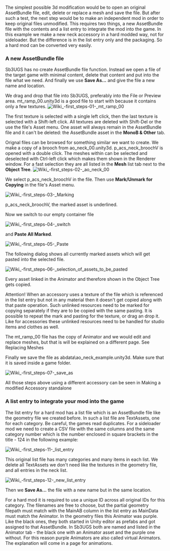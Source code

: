 The simplest possible 3d modification would be to open an original AssetBundle file, edit, delete or replace a mesh and save the file. But after such a test, the next step would be to make an independent mod in order to keep original files unmodified. This requires two things, a new AssetBundle file with the contents and a list entry to integrate the mod into the game. In this example we make a new neck accessory in a hard modded way, not for sideloader. But the difference is in the list entry only and the packaging. So a hard mod can be converted very easily.
### A new AssetBundle file

Sb3UGS has no create AssetBundle file function. Instead we open a file of the target game with minimal content, delete that content and put into the file what we need. And finally we use **Save As...** and give the file a new name and location.

We drag and drop that file into Sb3UGS, preferably into the File or Preview area. mt_ramp_00.unity3d is a good file to start with because it contains only a few textures.
![Wiki_-_first_steps_-_01_-_mt_ramp_00](https://user-images.githubusercontent.com/104311725/167824068-2d684109-c726-41dc-91b3-ed6bbe8c6053.png)

The first texture is selected with a single left click, then the last texture is selected with a Shift-left click. All textures are deleted with Shift-Del or the use the file's Asset menu. One asset will always remain in the AssetBundle file and it can't be deleted: the AssetBundle asset in the **MonoB & Other** tab.

Orignal files can be browsed for something similar we want to create. We make a copy of a brooch from ao_neck_00.unity3d. p_acs_neck_broochV is opened with a double click. The meshes within can be selected and deselected with Ctrl-left click which makes them shown in the Renderer window. For a fast selection they are all listed in the **Mesh** list tab next to the **Object Tree**.
![Wiki_-_first_steps_-_02_-_ao_neck_00](https://user-images.githubusercontent.com/104311725/167824234-cccb4e25-3e9d-4bf3-856f-c53c7e5d7705.png)

We select p_acs_neck_broochV in the file. Then use **Mark/Unmark for Copying** in the file's Asset menu. 

![Wiki_-_first_steps_-_03_-_Marking](https://user-images.githubusercontent.com/104311725/167824408-2d0b23ab-a4de-41f9-9ab6-148e4f805214.png)

p_acs_neck_broochV, the marked asset is underlined.

Now we switch to our empty container file

![Wiki_-_first_steps_-_04_-_switch](https://user-images.githubusercontent.com/104311725/167824565-9880e2be-370a-415f-80b0-ce80a107af3f.png)

and **Paste All Marked**.

![Wiki_-_first_steps_-_05_-_Paste](https://user-images.githubusercontent.com/104311725/167824764-f3ed849c-e437-435f-a22e-c65bf9d98301.png)

The following dialog shows all currently marked assets which will get pasted into the selected file.

![Wiki_-_first_steps_-_06_-_selection_of_assets_to_be_pasted](https://user-images.githubusercontent.com/104311725/167824879-61be8874-d174-4c84-9b5a-45b71fbe98f7.png)

Every asset linked in the Animator and therefore shown in the Object Tree gets copied.

Attention! When an accessory uses a texture of the file which is referenced in the list entry but not in any material then it doesn't get copied along with that paste operation. Such unlinked resources need to be marked for copying separately if they are to be copied with the same pasting. It is possible to repeat the mark and pasting for the texture, or drag an drop it. Like for accessories these unlinked resources need to be handled for studio items and clothes as well.

The mt_ramp_00 file has the copy of Animator and we would edit and replace meshes, but that is will be explained on a different page. See Replacing Meshes

Finally we save the file as abdata\ao_neck_example.unity3d. Make sure that it is saved inside a game folder.

![Wiki_-_first_steps_-_07_-_save_as](https://user-images.githubusercontent.com/104311725/167825041-40608e45-907b-471d-92f6-dd73444508ad.png)


All those steps above using a different accessory can be seen in Making a modified Accessory standalone
### A list entry to integrate your mod into the game

The list entry for a hard mod has a list file which is an AssetBundle file like the geometry file we created before. In such a list file are TextAssets, one for each category. Be careful, the games read duplicates. For a sideloader mod we need to create a CSV file with the same columns and the same category number which is the number enclosed in square brackets in the title - 124 in the following example:

![Wiki_-_first_steps_-_11_-_list_entry](https://user-images.githubusercontent.com/104311725/167825184-d9888171-8157-4252-8af7-c48ba9d5c057.png)

This original list file has many categories and many items in each list. We delete all TextAssets we don't need like the textures in the geometry file, and all entries in the neck list.

![Wiki_-_first_steps_-_12_-_new_list_entry](https://user-images.githubusercontent.com/104311725/167825312-f29c1c05-9a65-44c2-affa-811ee13f9468.png)

Then we **Save As...** the file with a new name but in the same location.

For a hard mod it is required to use a unique ID across all original IDs for this category. The filenames are free to choose, but the partial geometry filepath must match with the MainAB column in the list entry as MainData must match the Animator. In the geometry files this Animator was purple. Like the black ones, they both started in Unity editor as prefabs and got assigned to that AssetBundle. In Sb3UGS both are named and listed in the Animator tab - the black one with an Animator asset and the purple one without. For this reason purple Animators are also called virtual Animators. The explanation will come in a page for animations.